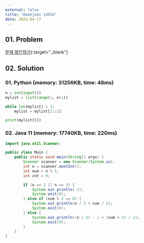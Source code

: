 ```yaml
---
external: false
title: "Baekjoon 14916"
date: 2023-04-17
---
```


## 01. Problem

[문제 확인하기](https://www.acmicpc.net/problem/14916){:target="_blank"}

## 02. Solution

### 01. Python (memory: 31256KB, time: 48ms)

```Python
n = int(input())
mylist = list(range(1, n+1))

while len(mylist) > 1:
    mylist = mylist[1::2]

print(mylist[0])
```

### 02. Java 11 (memory: 17740KB, time: 220ms)

```Java
import java.util.Scanner;

public class Main {
    public static void main(String[] args) {
        Scanner scanner = new Scanner(System.in);
        int n = scanner.nextInt();
        int num = n % 5;
        int cnt = 0;

        if (n == 1 || n == 3) {
            System.out.println(-1);
            System.exit(0);
        } else if (num % 2 == 0) {
            System.out.println(n / 5 + num / 2);
            System.exit(0);
        } else {
            System.out.println((n / 5) - 1 + (num + 5) / 2);
            System.exit(0);
        }
    }
}
```
